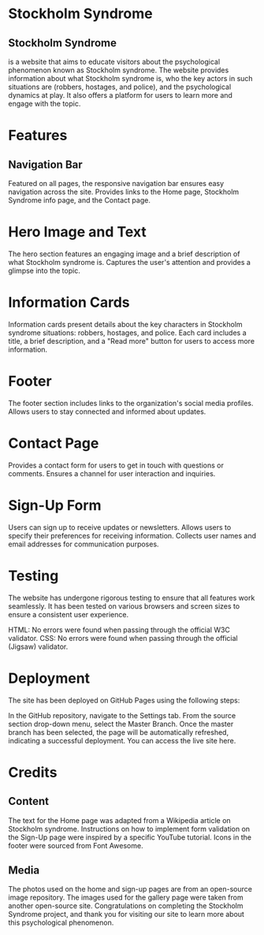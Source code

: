 # Stockholm Syndrome
## Stockholm Syndrome 
is a website that aims to educate visitors about the psychological phenomenon known as Stockholm syndrome. The website provides information about what Stockholm syndrome is, who the key actors in such situations are (robbers, hostages, and police), and the psychological dynamics at play. It also offers a platform for users to learn more and engage with the topic.

# Features
## Navigation Bar
Featured on all pages, the responsive navigation bar ensures easy navigation across the site.
Provides links to the Home page, Stockholm Syndrome info page, and the Contact page.

# Hero Image and Text
The hero section features an engaging image and a brief description of what Stockholm syndrome is.
Captures the user's attention and provides a glimpse into the topic.

# Information Cards
Information cards present details about the key characters in Stockholm syndrome situations: robbers, hostages, and police.
Each card includes a title, a brief description, and a "Read more" button for users to access more information.

# Footer
The footer section includes links to the organization's social media profiles.
Allows users to stay connected and informed about updates.

# Contact Page
Provides a contact form for users to get in touch with questions or comments.
Ensures a channel for user interaction and inquiries.

# Sign-Up Form
Users can sign up to receive updates or newsletters.
Allows users to specify their preferences for receiving information.
Collects user names and email addresses for communication purposes.

# Testing
The website has undergone rigorous testing to ensure that all features work seamlessly. It has been tested on various browsers and screen sizes to ensure a consistent user experience.

HTML: No errors were found when passing through the official W3C validator.
CSS: No errors were found when passing through the official (Jigsaw) validator.

# Deployment
The site has been deployed on GitHub Pages using the following steps:

In the GitHub repository, navigate to the Settings tab.
From the source section drop-down menu, select the Master Branch.
Once the master branch has been selected, the page will be automatically refreshed, indicating a successful deployment.
You can access the live site here.

# Credits
## Content
The text for the Home page was adapted from a Wikipedia article on Stockholm syndrome.
Instructions on how to implement form validation on the Sign-Up page were inspired by a specific YouTube tutorial.
Icons in the footer were sourced from Font Awesome.
## Media
The photos used on the home and sign-up pages are from an open-source image repository.
The images used for the gallery page were taken from another open-source site.
Congratulations on completing the Stockholm Syndrome project, and thank you for visiting our site to learn more about this psychological phenomenon.